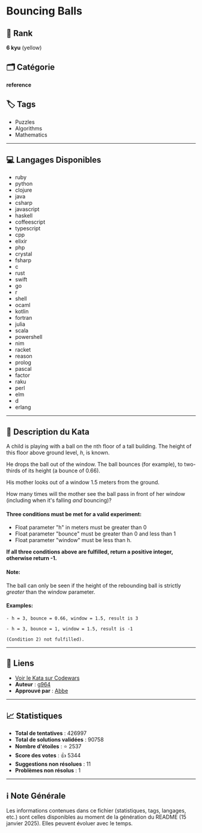 # Bouncing Balls

## 🏅 Rank
**6 kyu** (yellow)

## 🗂️ Catégorie
**reference**

## 🏷️ Tags
- Puzzles
- Algorithms
- Mathematics

---

## 💻 Langages Disponibles
- ruby
- python
- clojure
- java
- csharp
- javascript
- haskell
- coffeescript
- typescript
- cpp
- elixir
- php
- crystal
- fsharp
- c
- rust
- swift
- go
- r
- shell
- ocaml
- kotlin
- fortran
- julia
- scala
- powershell
- nim
- racket
- reason
- prolog
- pascal
- factor
- raku
- perl
- elm
- d
- erlang

---

## 📜 Description du Kata

A child is playing with a ball on the nth floor of a tall building.
The height of this floor above ground level, *h*, is known. 

He drops the ball out of the window. The ball bounces (for example), to two-thirds of its height (a bounce of 0.66).
 
His mother looks out of a window 1.5 meters from the ground.

How many times will the mother see the ball pass in front of her window (including when it's falling _and_ bouncing)?

#### Three conditions must be met for a valid experiment:

*  Float parameter "h" in meters must be greater than 0
*  Float parameter "bounce" must be greater than 0 and less than 1
*  Float parameter "window" must be less than h.

**If all three conditions above are fulfilled, return a positive integer, otherwise return -1.**

#### Note:
The ball can only be seen if the height of the rebounding ball is strictly *greater* than the window parameter.

#### Examples:
```
- h = 3, bounce = 0.66, window = 1.5, result is 3

- h = 3, bounce = 1, window = 1.5, result is -1 

(Condition 2) not fulfilled).
```

---

## 🔗 Liens
- [Voir le Kata sur Codewars](https://www.codewars.com/kata/5544c7a5cb454edb3c000047)
- **Auteur** : [g964](https://www.codewars.com/users/g964)
- **Approuvé par** : [Abbe](https://www.codewars.com/users/Abbe)

---

## 📈 Statistiques
- **Total de tentatives** : 426997
- **Total de solutions validées** : 90758
- **Nombre d'étoiles** : ⭐ 2537
- **Score des votes** : 👍 5344
- **Suggestions non résolues** : 11
- **Problèmes non résolus** : 1

---

## ℹ️ Note Générale
Les informations contenues dans ce fichier (statistiques, tags, langages, etc.) sont celles disponibles au moment de la génération du README (15 janvier 2025). Elles peuvent évoluer avec le temps.
